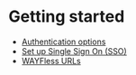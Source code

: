 # Getting started

- [Authentication options](authentication.md)
- [Set up Single Sign On (SSO)](single-sign-on.md)
- [WAYFless URLs](wayfless-urls.md)
